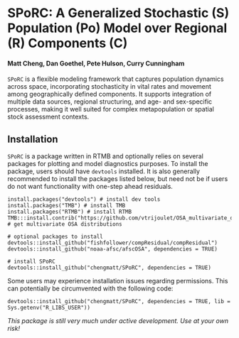 # SPoRC: A Generalized Stochastic (S) Population (Po) Model over Regional (R) Components (C)
#### Matt Cheng, Dan Goethel, Pete Hulson, Curry Cunningham

`SPoRC` is a flexible modeling framework that captures population dynamics across space, incorporating stochasticity in vital rates and movement among geographically defined components. It supports integration of multiple data sources, regional structuring, and age- and sex-specific processes, making it well suited for complex metapopulation or spatial stock assessment contexts.

## Installation

`SPoRC` is a package written in RTMB and optionally relies on several packages for plotting and model diagnostics purposes. To install the package, users should have `devtools` installed. It is also generally recommended to install the packages listed below, but need not be if users do not want functionality with one-step ahead residuals.

```
install.packages("devtools") # install dev tools
install.packages("TMB") # install TMB
install.packages("RTMB") # install RTMB
TMB:::install.contrib("https://github.com/vtrijoulet/OSA_multivariate_dists/archive/main.zip") # get multivariate OSA distributions

# optional packages to install
devtools::install_github("fishfollower/compResidual/compResidual") 
devtools::install_github("noaa-afsc/afscOSA", dependencies = TRUE)

# install SPoRC
devtools::install_github("chengmatt/SPoRC", dependencies = TRUE)
```

Some users may experience installation issues regarding permissions. This can potentially be circumvented with the following code:
```
devtools::install_github("chengmatt/SPoRC", dependencies = TRUE, lib = Sys.getenv("R_LIBS_USER"))
```
_This package is still very much under active development. Use at your own risk!_

